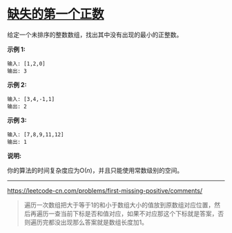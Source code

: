 # [缺失的第一个正数](https://leetcode-cn.com/problems/first-missing-positive/)

给定一个未排序的整数数组，找出其中没有出现的最小的正整数。

**示例 1:**

```
输入: [1,2,0]
输出: 3
```

**示例 2:**

```
输入: [3,4,-1,1]
输出: 2
```

**示例 3:**

```
输入: [7,8,9,11,12]
输出: 1
```

**说明:**

你的算法的时间复杂度应为O(*n*)，并且只能使用常数级别的空间。

---

https://leetcode-cn.com/problems/first-missing-positive/comments/

> 遍历一次数组把大于等于1的和小于数组大小的值放到原数组对应位置，然后再遍历一查当前下标是否和值对应，如果不对应那这个下标就是答案，否则遍历完都没出现那么答案就是数组长度加1。